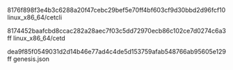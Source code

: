 8176f898f3e4b3c6288a20f47cebc29bef5e70ff4bf603cf9d30bbd2d96fcf10  linux_x86_64/cetcli

8174452baafcbd8ccac282a28aec7f03c5dd72970ecb86c102ce7d0274c6a3ff  linux_x86_64/cetd

dea9f85f0549031d2d14b46e77ad4c4de5d153759afab548766ab95605e129ff  genesis.json
